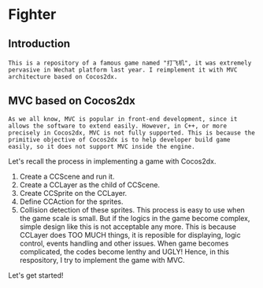 Fighter
=======

## Introduction

	This is a repository of a famous game named "打飞机", it was extremely pervasive in Wechat platform last year. I reimplement it with MVC architecture based on Cocos2dx.

## MVC based on Cocos2dx

	As we all know, MVC is popular in front-end development, since it allows the software to extend easily. However, in C++, or more precisely in Cocos2dx, MVC is not fully supported. This is because the primitive objective of Cocos2dx is to help developer build game easily, so it does not support MVC inside the engine. 

Let's recall the process in implementing a game with Cocos2dx.
1. Create a CCScene and run it.
2. Create a CCLayer as the child of CCScene.
3. Create CCSprite on the CCLayer.
4. Define CCAction for the sprites.
5. Collision detection of these sprites.
This process is easy to use when the game scale is small. But if the logics in the game become complex, simple design like this is not acceptable any more. This is because CCLayer does TOO MUCH things, it is reposible for displaying, logic control, events handling and other issues. When game becomes complicated, the codes become lenthy and UGLY! Hence, in this respository, I try to implement the game with MVC.

Let's get started!

